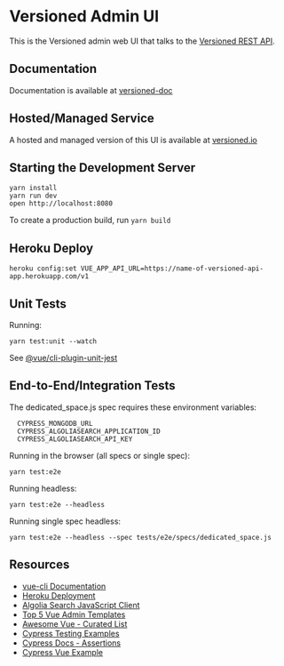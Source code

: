 # Versioned Admin UI

This is the Versioned admin web UI that talks to the [Versioned REST API](https://github.com/versioned/versioned-api).

## Documentation

Documentation is available at [versioned-doc](https://github.com/versioned/versioned-doc)

## Hosted/Managed Service

A hosted and managed version of this UI is available at [versioned.io](http://versioned.io)

## Starting the Development Server

```
yarn install
yarn run dev
open http://localhost:8080
```

To create a production build, run `yarn build`

## Heroku Deploy

```
heroku config:set VUE_APP_API_URL=https://name-of-versioned-api-app.herokuapp.com/v1
```

## Unit Tests

Running:

```
yarn test:unit --watch
```

See [@vue/cli-plugin-unit-jest](https://github.com/vuejs/vue-cli/tree/dev/packages/%40vue/cli-plugin-unit-jest)

## End-to-End/Integration Tests

The dedicated_space.js spec requires these environment variables:

```
  CYPRESS_MONGODB_URL
  CYPRESS_ALGOLIASEARCH_APPLICATION_ID
  CYPRESS_ALGOLIASEARCH_API_KEY
```

Running in the browser (all specs or single spec):

```
yarn test:e2e
```

Running headless:

```
yarn test:e2e --headless
```

Running single spec headless:

```
yarn test:e2e --headless --spec tests/e2e/specs/dedicated_space.js
```

## Resources

* [vue-cli Documentation](https://github.com/vuejs/vue-cli/blob/dev/docs/README.md)
* [Heroku Deployment](https://wyeworks.com/blog/2018/1/8/how-to-quickly-deploy-a-vuejs-app-to-heroku)
* [Algolia Search JavaScript Client](https://www.algolia.com/doc/api-client/javascript/getting-started)
* [Top 5 Vue Admin Templates](https://ourcodeworld.com/articles/read/699/top-5-best-free-vue-js-admin-templates)
* [Awesome Vue - Curated List](https://github.com/vuejs/awesome-vue#validation)
* [Cypress Testing Examples](https://github.com/cypress-io/cypress-example-kitchensink)
* [Cypress Docs - Assertions](https://docs.cypress.io/guides/references/assertions.html)
* [Cypress Vue Example](https://github.com/cypress-io/cypress-example-recipes/tree/master/examples/blogs__vue-vuex-rest)
